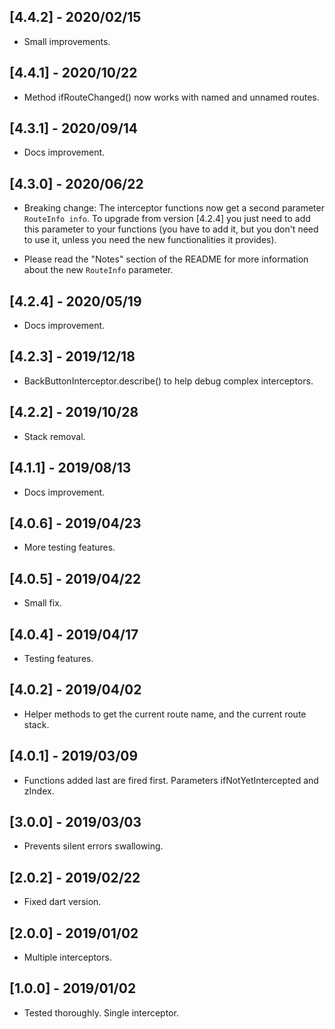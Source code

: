 ## [4.4.2] - 2020/02/15

* Small improvements.

## [4.4.1] - 2020/10/22

* Method ifRouteChanged() now works with named and unnamed routes.

## [4.3.1] - 2020/09/14

* Docs improvement.

## [4.3.0] - 2020/06/22
 
* Breaking change: The interceptor functions now get a second 
  parameter `RouteInfo info`. To upgrade from version [4.2.4] 
  you just need to add this parameter to your functions (you 
  have to add it, but you don't need to use it, unless you 
  need the new functionalities it provides).
  
* Please read the "Notes" section of the README for more information
  about the new `RouteInfo` parameter. 

## [4.2.4] - 2020/05/19
 
* Docs improvement.

## [4.2.3] - 2019/12/18

* BackButtonInterceptor.describe() to help debug complex interceptors.

## [4.2.2] - 2019/10/28

* Stack removal.

## [4.1.1] - 2019/08/13

* Docs improvement.

## [4.0.6] - 2019/04/23

* More testing features.

## [4.0.5] - 2019/04/22

* Small fix.

## [4.0.4] - 2019/04/17

* Testing features.

## [4.0.2] - 2019/04/02

* Helper methods to get the current route name, and the current route stack.

## [4.0.1] - 2019/03/09

* Functions added last are fired first. Parameters ifNotYetIntercepted and zIndex.

## [3.0.0] - 2019/03/03

* Prevents silent errors swallowing.

## [2.0.2] - 2019/02/22

* Fixed dart version.

## [2.0.0] - 2019/01/02

* Multiple interceptors.

## [1.0.0] - 2019/01/02

* Tested thoroughly. Single interceptor.





